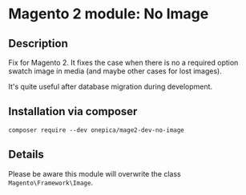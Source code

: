 # Magento 2 module: No Image 

## Description
Fix for Magento 2. It fixes the case when there is no a required option swatch image in media (and maybe other cases for lost images).

It's quite useful after database migration during development.

## Installation via composer
```
composer require --dev onepica/mage2-dev-no-image
```

## Details

Please be aware this module will overwrite the class `Magento\Framework\Image`.

